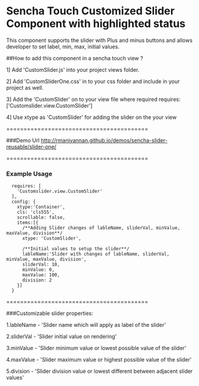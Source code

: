Sencha Touch Customized Slider Component with highlighted status
=======================================

This component supports the slider with Plus and minus buttons and allows developer to set label, min, max, initial values.

##How to add this component in a sencha touch view ?

1] Add 'CustomSlider.js' into your project views folder.

2] Add 'CustomSliderOne.css' in to your css folder and include in your project as well.

3] Add the 'CustomSlider' on to your view file where required
requires: ['Customslider.view.CustomSlider']

4] Use xtype as 'CustomSlider' for adding the slider on the your view

=========================================

###Demo Url
http://rmanivannan.github.io/demos/sencha-slider-reusable/slider-one/

=========================================

### Example Usage

```  
  requires: [
    'Customslider.view.CustomSlider'
  ],
  config: {
    xtype:'Container',
    cls: 'cls555',
    scrollable: false,
    items:[{
      /**Adding Slider changes of lableName, sliderVal, minValue, maxValue, division**/
      xtype: 'CustomSlider',

      /**Initial values to setup the slider**/
      lableName:'Slider with changes of lableName, sliderVal, minValue, maxValue, division',
      sliderVal: 10,
      minValue: 0,
      maxValue: 100,
      division: 2
    }]
  }
```

=========================================

###Customizable slider properties:

1.lableName - 'Slider name which will apply as label of the slider'

2.sliderVal - 'Slider initial value on rendering'

3.minValue  - 'Slider minimum value or lowest possible value of the slider'

4.maxValue  - 'Slider maximum value or highest possible value of the slider'

5.division  - 'Slider division value or lowest different between adjacent slider values'
